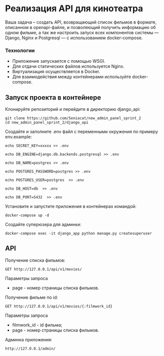 # Реализация API для кинотеатра

Ваша задача – создать API, возвращающий список фильмов в формате, описанном в openapi-файле, и позволяющий получить информацию об одном фильме, а так же настроить запуск всех компонентов системы — Django, Nginx и Postgresql — с использованием docker-compose.

### Технологии
- Приложение запускается с помощью WSGI.
- Для отдачи статических файлов используется Nginx.
- Виртуализация осуществляется в Docker.
- Для взаимодействия между контейнерами используйте docker-compose.

## Запуск проекта в контейнере
Клонируйте репозиторий и перейдите в директорию django_api:
```
git clone https://github.com/Seniacat/new_admin_panel_sprint_2
cd new_admin_panel_sprint_2/django_api
```
Создайте и заполните .env файл с переменными окружения по примеру env.example:
```
echo SECRET_KEY=xxxxx >> .env

echo DB_ENGINE=django.db.backends.postgresql >> .env

echo DB_NAME=postgres >> .env

echo POSTGRES_PASSWORD=postgres >> .env

echo POSTGRES_USER=postgres  >> .env

echo DB_HOST=db  >> .env

echo DB_PORT=5432  >> .env
```
Установите и запустите приложения в контейнерах командой:
```
docker-compose up -d
```
Создайте суперюзера для админки:
```
docker-compose exec -it django_app python manage.py createsuperuser
```

## API

Получение списка фильмов:
```
GET http://127.0.0.1/api/v1/movies/
```
Параметры запроса
- page - номер страницы списка фильмов.

Получение фильме по id:
```
GET http://127.0.0.1/api/v1/movies/{:filmwork_id}
```
Параметры запроса
- filmwork_id - id фильма;
- page - номер страницы списка фильмов.

Aдминка приложения:
```
http://127.0.0.1/admin/
```
